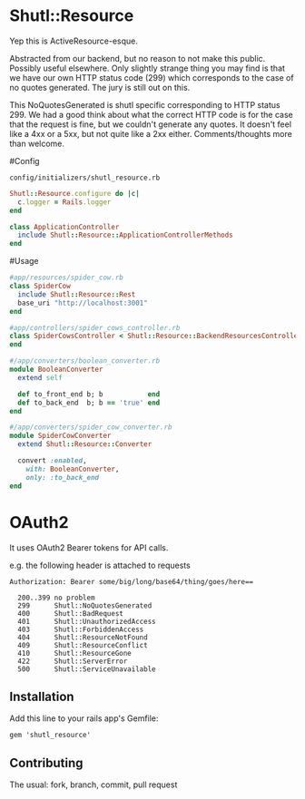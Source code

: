 # Shutl::Resource

Yep this is ActiveResource-esque.

Abstracted from our backend, but no reason to not make this public. Possibly
useful elsewhere.
Only slightly strange thing you may find is that we have our own HTTP status
code (299) which corresponds to the case of no quotes generated. The jury is
still out on this.

This NoQuotesGenerated is shutl specific corresponding to HTTP status 299.
We had a good think about what the correct HTTP code is for the case that
the request is fine, but we couldn't generate any quotes. It doesn't feel
like a 4xx or a 5xx, but not quite like a 2xx either. Comments/thoughts
more than welcome.

#Config

`config/initializers/shutl_resource.rb`

```ruby
Shutl::Resource.configure do |c|
  c.logger = Rails.logger
end
```

```ruby
class ApplicationController
  include Shutl::Resource::ApplicationControllerMethods
end
```

#Usage

```ruby
#app/resources/spider_cow.rb
class SpiderCow
  include Shutl::Resource::Rest
  base_uri "http://localhost:3001"
end

#app/controllers/spider_cows_controller.rb
class SpiderCowsController < Shutl::Resource::BackendResourcesController
end

#/app/converters/boolean_converter.rb
module BooleanConverter
  extend self

  def to_front_end b; b           end
  def to_back_end  b; b == 'true' end
end

#/app/converters/spider_cow_converter.rb
module SpiderCowConverter
  extend Shutl::Resource::Converter

  convert :enabled,
    with: BooleanConverter,
    only: :to_back_end
end

```



# OAuth2
It uses OAuth2 Bearer tokens for API calls.

e.g. the following header is attached to requests

`
Authorization: Bearer some/big/long/base64/thing/goes/here==
`

```
  200..399 no problem
  299      Shutl::NoQuotesGenerated
  400      Shutl::BadRequest
  401      Shutl::UnauthorizedAccess
  403      Shutl::ForbiddenAccess
  404      Shutl::ResourceNotFound
  409      Shutl::ResourceConflict
  410      Shutl::ResourceGone
  422      Shutl::ServerError
  500      Shutl::ServiceUnavailable
```

## Installation

Add this line to your rails app's Gemfile:

    gem 'shutl_resource'


## Contributing

The usual: fork, branch, commit, pull request
